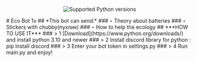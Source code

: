 </p>
<p align="center">
 </a>
 <img src="https://img.shields.io/pypi/pyversions/so-vits-svc-fork.svg?style=flat-square&logo=python&amp;logoColor=fff" alt="Supported Python versions">
</p>
# Eco Bot 1v
##   *This bot can send:*
### ‣ Theory about batteries
### ‣ Stickers with chubby(пухлик)
### ‣ How to help the ecology
## ***HOW TO USE IT***
### > 1 [Download](https://www.python.org/downloads/) and install python 3.10 and newer
### > 2 Install discord library for python : pip install discord
### > 3 Enter your bot token in settings.py
### > 4 Run main.py and enjoy!
